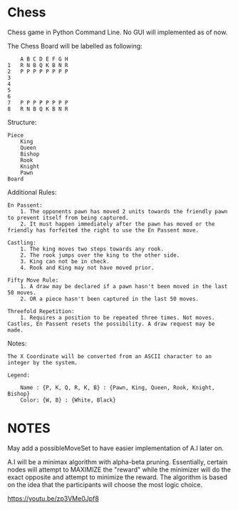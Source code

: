 # Chess
Chess game in Python Command Line. No GUI will implemented as of now.

The Chess Board will be labelled as following:

        A B C D E F G H
    1   R N B Q K B N R
    2   P P P P P P P P
    3
    4
    5
    6
    7   P P P P P P P P
    8   R N B Q K B N R

Structure:

    Piece
        King
        Queen
        Bishop
        Rook
        Knight
        Pawn
    Board

Additional Rules:

    En Passent:
        1. The opponents pawn has moved 2 units towards the friendly pawn to prevent itself from being captured.
        2. It must happen immediately after the pawn has moved or the friendly has forfeited the right to use the En Passent move.
    
    Castling:
        1. The king moves two steps towards any rook.
        2. The rook jumps over the king to the other side.
        3. King can not be in check.
        4. Rook and King may not have moved prior.

    Fifty Move Rule:
        1. A draw may be declared if a pawn hasn't been moved in the last 50 moves.
        2. OR a piece hasn't been captured in the last 50 moves.

    Threefold Repetition:
        1. Requires a position to be repeated three times. Not moves. Castles, En Passent resets the possibility. A draw request may be made.

Notes:
    
    The X Coordinate will be converted from an ASCII character to an integer by the system.

    Legend:

        Name : {P, K, Q, R, K, B} : {Pawn, King, Queen, Rook, Knight, Bishop}
        Color: {W, B} : {White, Black}

# NOTES

May add a possibleMoveSet to have easier implementation of A.I later on.

A.I will be a minimax algorithm with alpha-beta pruning.
Essentially, certain nodes will attempt to MAXIMIZE the "reward" while the minimizer will do the exact opposite
and attempt to minimize the reward. The algorithm is based on the idea that the participants will choose the most logic choice.

https://youtu.be/zp3VMe0Jpf8